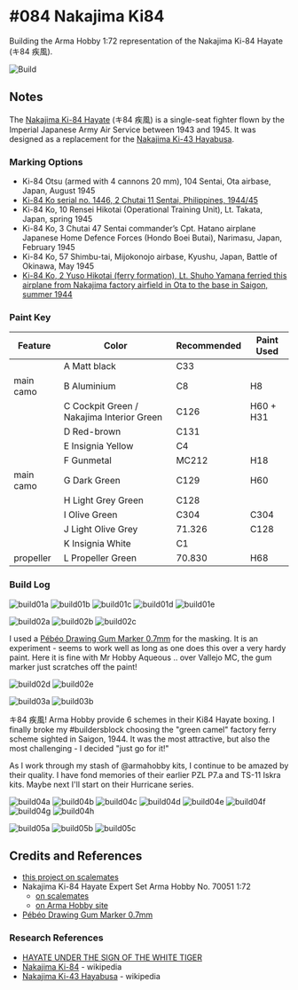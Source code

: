# #084 Nakajima Ki84

Building the Arma Hobby 1:72 representation of the Nakajima Ki-84 Hayate (キ84 疾風).

![Build](./assets/NakajimaKi84_build.jpg?raw=true)

## Notes

The [Nakajima Ki-84 Hayate](https://en.wikipedia.org/wiki/Nakajima_Ki-84) (キ84 疾風)
is a single-seat fighter flown by the Imperial Japanese Army Air Service between 1943 and 1945.
It was designed as a replacement for the [Nakajima Ki-43 Hayabusa](https://en.wikipedia.org/wiki/Nakajima_Ki-43_Hayabusa).

### Marking Options

* Ki-84 Otsu (armed with 4 cannons 20 mm), 104 Sentai, Ota airbase, Japan, August 1945
* [Ki-84 Ko serial no. 1446, 2 Chutai 11 Sentai, Philippines, 1944/45](https://ww2aircraft.net/forum/media/nakajima-ki-84-hayate-frank-luzon-1945.28968/)
* Ki-84 Ko, 10 Rensei Hikotai (Operational Training Unit), Lt. Takata, Japan, spring 1945
* Ki-84 Ko, 3 Chutai 47 Sentai commander’s Cpt. Hatano airplane Japanese Home Defence Forces (Hondo Boei Butai), Narimasu, Japan, February 1945
* Ki-84 Ko, 57 Shimbu-tai, Mijokonojo airbase, Kyushu, Japan, Battle of Okinawa, May 1945
* [Ki-84 Ko, 2 Yuso Hikotai (ferry formation), Lt. Shuho Yamana ferried this airplane from Nakajima factory airfield in Ota to the base in Saigon, summer 1944](http://armahobbynews.pl/en/blog/2022/05/06/hayate-under-the-emblem-of-the-white-tiger/)

### Paint Key

| Feature               | Color                                     | Recommended | Paint Used |
|-----------------------|-------------------------------------------|-------------|------------|
|                       | A Matt black                              | C33         |            |
| main camo             | B Aluminium                               | C8          | H8         |
|                       | C Cockpit Green / Nakajima Interior Green | C126        | H60 + H31  |
|                       | D Red-brown                               | C131        |            |
|                       | E Insignia Yellow                         | C4          |            |
|                       | F Gunmetal                                | MC212       | H18        |
| main camo             | G Dark Green                              | C129        | H60        |
|                       | H Light Grey Green                        | C128        |            |
|                       | I Olive Green                             | C304        | C304       |
|                       | J Light Olive Grey                        | 71.326      | C128       |
|                       | K Insignia White                          | C1          |            |
| propeller             | L Propeller Green                         | 70.830      | H68        |

### Build Log

![build01a](./assets/build01a.jpg?raw=true)
![build01b](./assets/build01b.jpg?raw=true)
![build01c](./assets/build01c.jpg?raw=true)
![build01d](./assets/build01d.jpg?raw=true)
![build01e](./assets/build01e.jpg?raw=true)

![build02a](./assets/build02a.jpg?raw=true)
![build02b](./assets/build02b.jpg?raw=true)
![build02c](./assets/build02c.jpg?raw=true)

I used a [Pébéo Drawing Gum Marker 0.7mm](https://en.pebeo.com/catalogue/drawing-gum-marker-blister-packed-nib-07-mm-07-mm-033102) for the masking.
It is an experiment - seems to work well as long as one does this over a very hardy paint. Here it is fine with Mr Hobby Aqueous .. over Vallejo MC, the gum marker just scratches off the paint!

![build02d](./assets/build02d.jpg?raw=true)
![build02e](./assets/build02e.jpg?raw=true)

![build03a](./assets/build03a.jpg?raw=true)
![build03b](./assets/build03b.jpg?raw=true)

キ84 疾風! Arma Hobby provide 6 schemes in their Ki84 Hayate boxing. I finally broke my #buildersblock choosing the "green camel" factory ferry scheme sighted in Saigon, 1944. It was the most attractive, but also the most challenging - I decided "just go for it!"

As I work through my stash of @armahobby kits, I continue to be amazed by their quality. I have fond memories of their earlier PZL P7.a and TS-11 Iskra kits. Maybe next I'll start on their Hurricane series.

![build04a](./assets/build04a.jpg?raw=true)
![build04b](./assets/build04b.jpg?raw=true)
![build04c](./assets/build04c.jpg?raw=true)
![build04d](./assets/build04d.jpg?raw=true)
![build04e](./assets/build04e.jpg?raw=true)
![build04f](./assets/build04f.jpg?raw=true)
![build04g](./assets/build04g.jpg?raw=true)
![build04h](./assets/build04h.jpg?raw=true)

![build05a](./assets/build05a.jpg?raw=true)
![build05b](./assets/build05b.jpg?raw=true)
![build05c](./assets/build05c.jpg?raw=true)

## Credits and References

* [this project on scalemates](https://www.scalemates.com/profiles/mate.php?id=74137&p=projects&project=135851)
* Nakajima Ki-84 Hayate Expert Set Arma Hobby No. 70051 1:72
    * [on scalemates](https://www.scalemates.com/kits/arma-hobby-70051-nakajima-ki-84-hayate--1407849)
    * [on Arma Hobby site](https://www.armahobby.com/70051-nakajima-ki-84-hayate-expert-set.html)
* [Pébéo Drawing Gum Marker 0.7mm](https://en.pebeo.com/catalogue/drawing-gum-marker-blister-packed-nib-07-mm-07-mm-033102)

### Research References

* [HAYATE UNDER THE SIGN OF THE WHITE TIGER](http://armahobbynews.pl/blog/2022/05/06/hayate-spod-znaku-bialego-tygrysa/)
* [Nakajima Ki-84](https://en.wikipedia.org/wiki/Nakajima_Ki-84) - wikipedia
* [Nakajima Ki-43 Hayabusa](https://en.wikipedia.org/wiki/Nakajima_Ki-43_Hayabusa) - wikipedia
